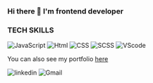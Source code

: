 ### Hi there 👋 I'm frontend developer


### TECH SKILLS
![JavaScript](https://img.shields.io/badge/-JavaScript-1C1C1C?style=for-the-badge&logo=javascript)
![Html](https://img.shields.io/badge/-html-1C1C1C?style=for-the-badge&logo=html5)
![CSS](https://img.shields.io/badge/-css-1C1C1C?style=for-the-badge&logo=css3)
![SCSS](https://img.shields.io/badge/-scss-1C1C1C?style=for-the-badge&logo=sass)
![VScode](https://img.shields.io/badge/-vscode-1C1C1C?style=for-the-badge&logo=visual-studio-code)

You can also see my portfolio <a href="https://nikita9950.github.io/liubimov-portfolio/">here</a>


![linkedin](https://img.shields.io/badge/-liubimov-0a66c2?style=flat&logo=linkedin&link="https://www.linkedin.com/in/nikita-liubimov-77b3441b2/")
![Gmail](https://img.shields.io/badge/-lubimov.nikita@gmail.com-EA4335?style=flat&logo=Gmail&logoColor=white&link="mailto:lubimov.nikita@gmail.com.com")

<!--
**Nikita9950/Nikita9950** is a ✨ _special_ ✨ repository because its `README.md` (this file) appears on your GitHub profile.

Here are some ideas to get you started:

- 🔭 I’m currently working on ...
- 🌱 I’m currently learning ...
- 👯 I’m looking to collaborate on ...
- 🤔 I’m looking for help with ...
- 💬 Ask me about ...
- 📫 How to reach me: ...
- 😄 Pronouns: ...
- ⚡ Fun fact: ...
-->
